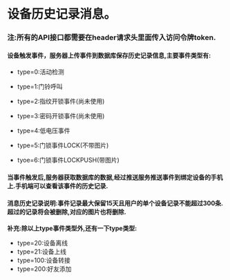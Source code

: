 # 设备历史记录消息。

### 注:所有的API接口都需要在header请求头里面传入访问令牌token.

#### 设备触发事件，服务器上传事件到数据库保存历史记录信息,主要事件类型有:

* type=0:活动检测

* type=1:门铃呼叫

* type=2:指纹开锁事件\(尚未使用\)

* type=3:密码开锁事件\(尚未使用\)

* type=4:低电压事件

* type=5:门锁事件LOCK\(不带图片\)

* tyoe=6:门锁事件LOCKPUSH\(带图片\)

#### 当事件触发后,服务器获取数据库的数据,经过推送服务推送事件到绑定设备的手机上.手机端可以查看该事件的历史记录.

#### 消息历史记录说明:事件记录最大保留15天且用户的单个设备记录不能超过300条.超过的记录将会被删除,对应的图片也将删除.



**补充:除以上type事件类型外,还有一下type类型:**

* type=20:设备离线
* type=21:设备上线
* type=100:设备转接
* type=200:好友添加



